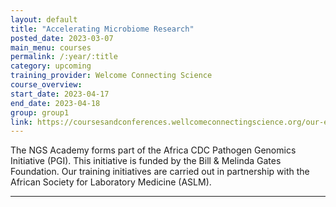 ```yaml
---
layout: default
title: "Accelerating Microbiome Research"
posted_date: 2023-03-07
main_menu: courses
permalink: /:year/:title
category: upcoming
training_provider: Welcome Connecting Science
course_overview: 
start_date: 2023-04-17
end_date: 2023-04-18
group: group1
link: https://coursesandconferences.wellcomeconnectingscience.org/our-events/courses/
---
```

  
<!-- ### SARS-CoV-2 NGS bioinformatics course 2021 -->
The NGS Academy forms part of the Africa CDC Pathogen Genomics Initiative (PGI). This initiative is funded by the Bill & Melinda Gates Foundation. Our training initiatives are carried out in partnership with the African Society for Laboratory Medicine (ASLM).
<hr>



